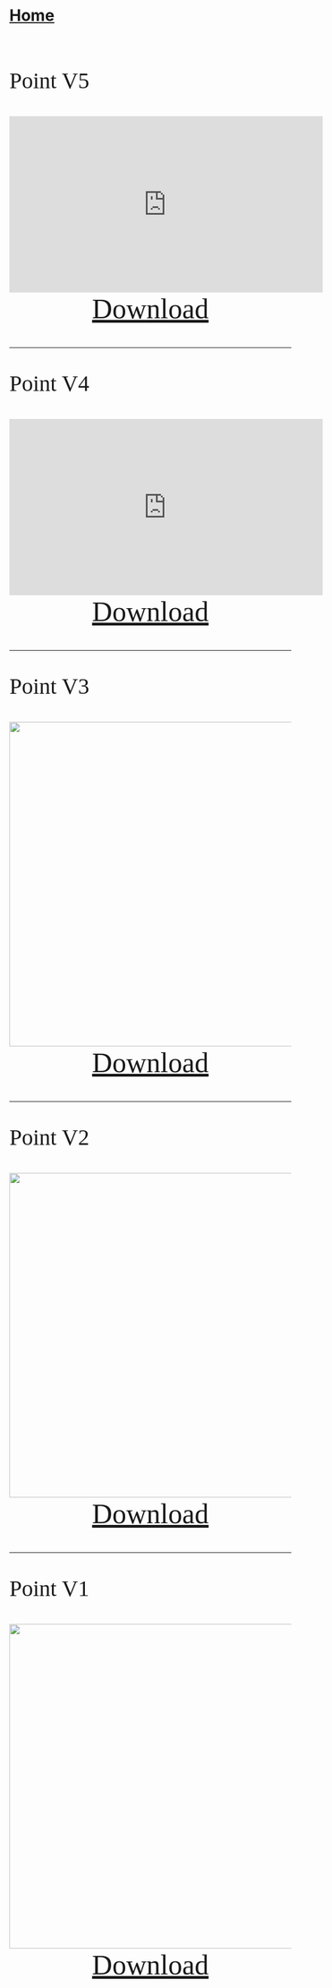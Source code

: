 # [Home](https://cgray1234.github.io/index)
<br/>

<style>
    teko { font-family: teko; }
</style>

<teko style="font-size:40px;">

Point V5
</teko>

<div>
    <div style="text-align: center;">
        <iframe width="560" height="315" src="https://www.youtube.com/embed/9fK4PxWNgDA" title="YouTube video player" frameborder="0" allow="accelerometer; autoplay; clipboard-write; encrypted-media; gyroscope; picture-in-picture" allowfullscreen></iframe>
    </div>
    <div style="text-align: center">
        <a href="https://cdn.discordapp.com/attachments/804071417419137115/992227437310124092/Point_V5.qsaber" style="font-size: 50px;">
            <teko>Download</teko>
        </a>
    </div>
</div>

---

<teko style="font-size:40px;">

Point V4
</teko>

<div>
    <div style="text-align: center;">
        <iframe width="560" height="315" src="https://www.youtube.com/embed/IONDvvxBXUU" title="YouTube video player" frameborder="0" allow="accelerometer; autoplay; clipboard-write; encrypted-media; gyroscope; picture-in-picture" allowfullscreen></iframe>
    </div>
    <div style="text-align: center">
        <a href="https://cdn.discordapp.com/attachments/804071417419137115/967663376283107328/Point_V4.qsaber" style="font-size: 50px;">
            <teko>Download</teko>
        </a>
    </div>
</div>

---

<teko style="font-size:40px;">

Point V3
</teko>

<div>
    <div style="text-align: center;">
        <img src="https://cdn.discordapp.com/attachments/804071417419137115/947346473274716160/Screenshot_22.png" width="580">
    </div>
    <div style="text-align: center">
        <a href="https://cdn.discordapp.com/attachments/804071417419137115/947346472876265482/Point_V3.qsaber" style="font-size: 50px;">
            <teko>Download</teko>
        </a>
    </div>
</div>

---

<teko style="font-size:40px;">

Point V2
</teko>

<div>
    <div style="text-align: center;">
        <img src="https://cdn.discordapp.com/attachments/804071417419137115/938560418757111848/Screenshot_15.png" width="580">
    </div>
    <div style="text-align: center">
        <a href="https://cdn.discordapp.com/attachments/804071417419137115/938560419029737533/Point_Saber_V2.qsaber" style="font-size: 50px;">
            <teko>Download</teko>
        </a>
    </div>
</div>

---

<teko style="font-size:40px;">

Point V1
</teko>

<div>
    <div style="text-align: center;">
        <img src="https://cdn.discordapp.com/attachments/804071417419137115/923378379456151562/Screenshot_27.png" width="580">
    </div>
    <div style="text-align: center">
        <a href="https://cdn.discordapp.com/attachments/804071417419137115/923378379217064036/Point_Saber_V1.qsaber" style="font-size: 50px;">
            <teko>Download</teko>
        </a>
    </div>
</div>